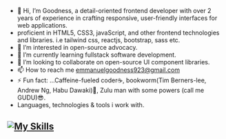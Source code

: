 - 👋 Hi, I’m Goodness, a detail-oriented frontend developer with over 2 years of experience in crafting responsive, user-friendly interfaces for web applications.
- proficient in HTML5, CSS3, javaScript, and other frontend technologies and libraries. i.e tailwind css, reactjs, bootstrap, sass etc.
- 👀 I’m interested in open-source advocacy.
- 🌱 I’m currently learning fullstack software development.
- 💞️ I’m looking to collaborate on open-source UI component libraries.
- 📫 How to reach me emmanuelgoodness923@gmail.com
- ⚡ Fun fact: ...Caffeine-fueled coder☕, bookworm(Tim Berners-lee, Andrew Ng, Habu Dawaki)📖, Zulu man with some powers (call me GUDU)😎.
- 
  Languages, technologies & tools i work with.
  
[![My Skills](https://skillicons.dev/icons?i=js,html,css,tailwind,react,git,sass,bootstrap,typescript,github,vscode,i )](https://skillicons.dev)
-  
<!---
Devgoodness/Devgoodness is a ✨ special ✨ repository because its `README.md` (this file) appears on your GitHub profile.
You can click the Preview link to take a look at your changes.
--->
